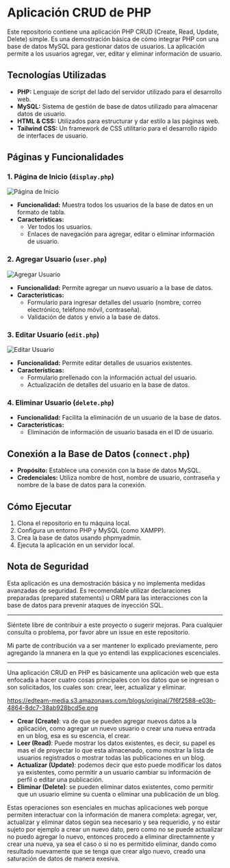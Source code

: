 
# Aplicación CRUD de PHP

Este repositorio contiene una aplicación PHP CRUD (Create, Read, Update, Delete) simple. Es una demostración básica de cómo integrar PHP con una base de datos MySQL para gestionar datos de usuarios. La aplicación permite a los usuarios agregar, ver, editar y eliminar información de usuario.

## Tecnologías Utilizadas

- **PHP:** Lenguaje de script del lado del servidor utilizado para el desarrollo web.
- **MySQL:** Sistema de gestión de base de datos utilizado para almacenar datos de usuario.
- **HTML & CSS:** Utilizados para estructurar y dar estilo a las páginas web.
- **Tailwind CSS:** Un framework de CSS utilitario para el desarrollo rápido de interfaces de usuario.

## Páginas y Funcionalidades

### 1. Página de Inicio (`display.php`)

![Página de Inicio](images/display.png)

- **Funcionalidad:** Muestra todos los usuarios de la base de datos en un formato de tabla.
- **Características:** 
  - Ver todos los usuarios.
  - Enlaces de navegación para agregar, editar o eliminar información de usuario.

### 2. Agregar Usuario (`user.php`)

![Agregar Usuario](images/add.png)

- **Funcionalidad:** Permite agregar un nuevo usuario a la base de datos.
- **Características:** 
  - Formulario para ingresar detalles del usuario (nombre, correo electrónico, teléfono móvil, contraseña).
  - Validación de datos y envío a la base de datos.

### 3. Editar Usuario (`edit.php`)

![Editar Usuario](images/edit.png)

- **Funcionalidad:** Permite editar detalles de usuarios existentes.
- **Características:** 
  - Formulario prellenado con la información actual del usuario.
  - Actualización de detalles del usuario en la base de datos.

### 4. Eliminar Usuario (`delete.php`)

- **Funcionalidad:** Facilita la eliminación de un usuario de la base de datos.
- **Características:** 
  - Eliminación de información de usuario basada en el ID de usuario.

## Conexión a la Base de Datos (`connect.php`)

- **Propósito:** Establece una conexión con la base de datos MySQL.
- **Credenciales:** Utiliza nombre de host, nombre de usuario, contraseña y nombre de la base de datos para la conexión.

## Cómo Ejecutar

1. Clona el repositorio en tu máquina local.
2. Configura un entorno PHP y MySQL (como XAMPP).
3. Crea la base de datos usando phpmyadmin.
4. Ejecuta la aplicación en un servidor local.

## Nota de Seguridad

Esta aplicación es una demostración básica y no implementa medidas avanzadas de seguridad. Es recomendable utilizar declaraciones preparadas (prepared statements) u ORM para las interacciones con la base de datos para prevenir ataques de inyección SQL.

---

Siéntete libre de contribuir a este proyecto o sugerir mejoras. Para cualquier consulta o problema, por favor abre un issue en este repositorio.

Mi parte de contribución va a ser mantener lo explicado previamente, pero agregando la mnanera en la que yo entendi las expplicaciones escenciales. 

---
Una aplicación CRUD en PHP es básicamente una aplicación web que esta enfocada a hacer cuatro cosas principales con los datos que se ingresan o son solicitados, los cuales son: crear, leer, actualizar y eliminar. 

https://edteam-media.s3.amazonaws.com/blogs/original/7f6f2588-e03b-4864-8dc7-38ab928bcd5e.png

- **Crear (Create)**: va de que se pueden agregar nuevos datos a la aplicación, como agregar un nuevo usuario o crear una nueva entrada en un blog, esa es su escencia, el crear. 
- **Leer (Read)**: Puede mostrar los datos existentes, es decir, su papel es mas el de proyectar lo que esta almacenado, como mostrar la lista de usuarios registrados o mostrar todas las publicaciones en un blog.
- **Actualizar (Update)**: podemos decir que esto puede modificar los datos ya existentes, como permitir a un usuario cambiar su información de perfil o editar una publicación.
- **Eliminar (Delete)**: se pueden eliminar datos existentes, como permitir que un usuario elimine su cuenta o eliminar una publicación de un blog.

Estas operaciones son esenciales en muchas aplicaciones web porque permiten interactuar con la información de manera completa: agregar, ver, actualizar y eliminar datos según sea necesario y sea requeridio, y no estar sujeto por ejemplo a crear un nuevo dato, pero como no se puede actualizar no puedo agregar lo nuevo, entonces procedo a eliminar directamnente y crear una nueva, ya sea el caso o si no es permitido eliminar, dando como resultado nuevamente que se tenga que crear algo nuevo, creado una saturación de datos de manera exesiva. 

